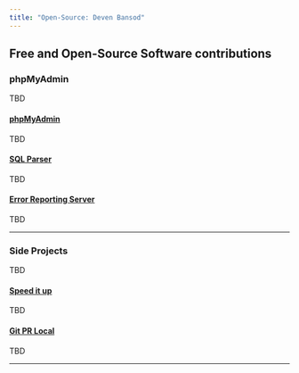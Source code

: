 ```yaml
---
title: "Open-Source: Deven Bansod"
---
```


## Free and Open-Source Software contributions

### phpMyAdmin

TBD

#### [phpMyAdmin](https://github.com/phpmyadmin/phpmyadmin)

TBD

#### [SQL Parser](https://www.github.com/phpmyadmin/sql-parser)

TBD

#### [Error Reporting Server](https://www.phpmyadmin.net)

TBD


<hr/>

### Side Projects

TBD

#### [Speed it up](https://github.com/devenbansod/speed-it-up)

TBD

#### [Git PR Local](https://github.com/devenbansod/git-pr-local)

TBD

<hr/>
